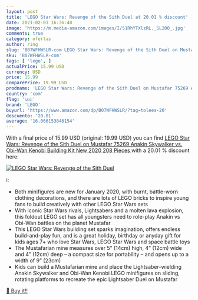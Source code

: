 ```yaml
---
layout: post
title: 'LEGO Star Wars: Revenge of the Sith Duel at 20.01 % discount'
date: 2021-02-03 16:36:48
image: 'https://m.media-amazon.com/images/I/51RhYTXlzRL._SL200_.jpg'
comments: true
category: ofertas
author: ring
slug: 'B07WFHWSLR-com LEGO Star Wars: Revenge of the Sith Duel on Mustafar...'
sku: 'B07WFHWSLR-com'
tags: [ 'lego', ]
actualPrice: 15.99 USD
currency: USD
price: 15.99
comparePrice: 19.99 USD
prodname: 'LEGO Star Wars: Revenge of the Sith Duel on Mustafar 75269 Anakin Skywalker vs. Obi-Wan Kenobi Building Kit  New 2020  208 Pieces '
country: 'com'
flag: '🇺🇸'
brand: 'LEGO'
buyurl: 'https://www.amazon.com/dp/B07WFHWSLR/?tag=tolees-20'
descuento: '20.01'
average: '16.066153846154'
---
```


With a final price of 15.99 USD (original: 19.99 USD) you can find [LEGO Star Wars: Revenge of the Sith Duel on Mustafar 75269 Anakin Skywalker vs. Obi-Wan Kenobi Building Kit  New 2020  208 Pieces ](https://www.amazon.com/dp/B07WFHWSLR/?tag=tolees-20) with a  20.01 % discount here:

[![LEGO Star Wars: Revenge of the Sith Duel](https://m.media-amazon.com/images/I/51RhYTXlzRL._SL200_.jpg)](https://www.amazon.com/dp/B07WFHWSLR/?tag=tolees-20)

ℹ️:

- Both minifigures are new for January 2020, with burnt, battle-worn clothing decorations, and there are lots of LEGO bricks to inspire young fans to build creatively with other LEGO Star Wars sets
- With iconic Star Wars rivals, Lightsabers and a molten lava explosion, this foldout LEGO set has all youngsters need to role-play Anakin vs Obi-Wan battles on the planet Mustafar
- This LEGO Star Wars building set sparks imagination, offers endless build-and-play fun, and is a great holiday, birthday or anyday gift for kids ages 7+ who love Star Wars, LEGO Star Wars and space battle toys
- The Mustafarian mine measures over 5” (14cm) high, 4” (12cm) wide and 4” (12cm) deep – a compact size for portability – and opens up to a width of 9” (23cm)
- Kids can build a Mustafarian mine and place the Lightsaber-wielding Anakin Skywalker and Obi-Wan Kenobi LEGO minifigures on sliding, rotating platforms to recreate the epic Lightsaber Duel on Mustafar

[🛒 Buy it!!](https://www.amazon.com/dp/B07WFHWSLR/?tag=tolees-20)
